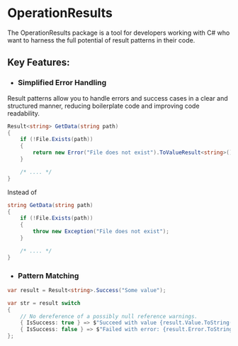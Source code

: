 
# OperationResults

The OperationResults package is a tool for developers working with C# who want to harness the full potential of result patterns in their code.

## Key Features:

- ### Simplified Error Handling
Result patterns allow you to handle errors and success cases in a clear and structured manner, reducing boilerplate code and improving code readability.

```c#
Result<string> GetData(string path)
{
    if (!File.Exists(path)) 
    {
        return new Error("File does not exist").ToValueResult<string>();
    }

    /* .... */
}
```

Instead of

```c#
string GetData(string path)
{
    if (!File.Exists(path)) 
    {
        throw new Exception("File does not exist");
    }

    /* .... */
}
```

- ### Pattern Matching 

```c#
var result = Result<string>.Success("Some value");

var str = result switch 
{
    // No dereference of a possibly null reference warnings.
    { IsSuccess: true } => $"Succeed with value {result.Value.ToString()}", 
    { IsSuccess: false } => $"Failed with error: {result.Error.ToString()}"
};
```